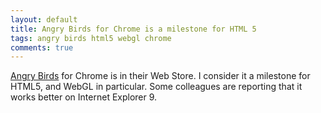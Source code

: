 ```yaml
---
layout: default
title: Angry Birds for Chrome is a milestone for HTML 5
tags: angry birds html5 webgl chrome
comments: true
---
```


[Angry Birds](https://www.angrybirds.com/) for Chrome is in their Web Store. I consider it a milestone for HTML5, and WebGL in particular. Some colleagues are reporting that it works better on Internet Explorer 9.
